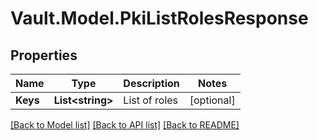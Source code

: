 # Vault.Model.PkiListRolesResponse

## Properties

Name | Type | Description | Notes
------------ | ------------- | ------------- | -------------
**Keys** | **List&lt;string&gt;** | List of roles | [optional] 

[[Back to Model list]](../README.md#documentation-for-models) [[Back to API list]](../README.md#documentation-for-api-endpoints) [[Back to README]](../README.md)

